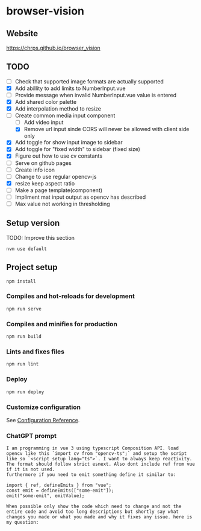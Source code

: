 # browser-vision

## Website
https://chrps.github.io/browser_vision

## TODO
- [ ] Check that supported image formats are actually supported
- [X] Add abillity to add limits to NumberInput.vue
- [ ] Provide message when invalid NumberInput.vue value is entered
- [X] Add shared color palette
- [X] Add interpolation method to resize
- [ ] Create common media input component
    - [ ] Add video input
    - [X] Remove url input sinde CORS will never be allowed with client side only
- [X] Add toggle for show input image to sidebar
- [X] Add toggle for "fixed width" to sidebar (fixed size)
- [X] Figure out how to use cv constants
- [ ] Serve on github pages
- [ ] Create info icon
- [ ] Change to use regular opencv-js
- [X] resize keep aspect ratio
- [ ] Make a page template(component)
- [ ] Impliment mat input output as opencv has described
- [ ] Max value not working in thresholding
## Setup version
TODO: Improve this section

```
nvm use default
```

## Project setup
```
npm install
```

### Compiles and hot-reloads for development
```
npm run serve
```

### Compiles and minifies for production
```
npm run build
```

### Lints and fixes files
```
npm run lint
```

### Deploy
```
npm run deploy
```

### Customize configuration
See [Configuration Reference](https://cli.vuejs.org/config/).

### ChatGPT prompt

```
I am programming in vue 3 using typescript Composition API. load opencv like this `import cv from "opencv-ts";` and setup the script like so `<script setup lang="ts">`. I want to always keep reactivity. The format should follow strict esnext. Also dont include ref from vue if it is not used.
furthermore if you need to emit something define it similar to:

import { ref, defineEmits } from "vue";
const emit = defineEmits(["some-emit"]);
emit("some-emit", emitValue);

When possible only show the code which need to change and not the entire code and avoid too long descriptions but shortly say what changes you made or what you made and why it fixes any issue. here is my question:

```